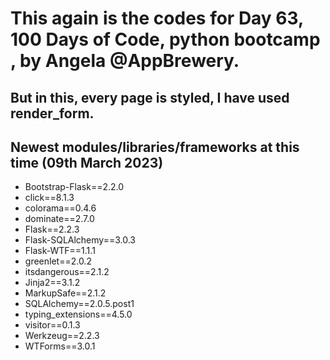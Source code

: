 # This again is the codes for Day 63, 100 Days of Code, python bootcamp , by Angela @AppBrewery.
## But in this, every page is styled, I have used render_form.


## Newest modules/libraries/frameworks at this time (09th March 2023)

- Bootstrap-Flask==2.2.0
- click==8.1.3
- colorama==0.4.6
- dominate==2.7.0
- Flask==2.2.3
- Flask-SQLAlchemy==3.0.3
- Flask-WTF==1.1.1
- greenlet==2.0.2
- itsdangerous==2.1.2
- Jinja2==3.1.2
- MarkupSafe==2.1.2
- SQLAlchemy==2.0.5.post1
- typing_extensions==4.5.0
- visitor==0.1.3
- Werkzeug==2.2.3
- WTForms==3.0.1

